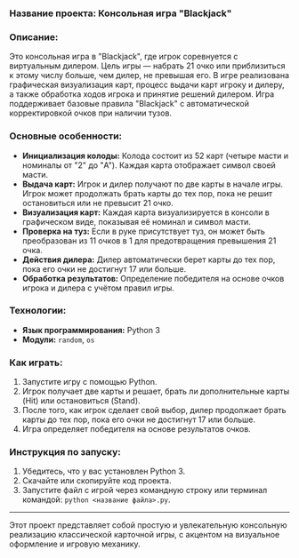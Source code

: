 ### Название проекта: **Консольная игра "Blackjack"**

### Описание:
Это консольная игра в "Blackjack", где игрок соревнуется с виртуальным дилером. Цель игры — набрать 21 очко или приблизиться к этому числу больше, чем дилер, не превышая его. В игре реализована графическая визуализация карт, процесс выдачи карт игроку и дилеру, а также обработка ходов игрока и принятие решений дилером. Игра поддерживает базовые правила "Blackjack" с автоматической корректировкой очков при наличии тузов.

### Основные особенности:
- **Инициализация колоды:** Колода состоит из 52 карт (четыре масти и номиналы от "2" до "A"). Каждая карта отображает символ своей масти.
- **Выдача карт:** Игрок и дилер получают по две карты в начале игры. Игрок может продолжать брать карты до тех пор, пока не решит остановиться или не превысит 21 очко.
- **Визуализация карт:** Каждая карта визуализируется в консоли в графическом виде, показывая её номинал и символ масти.
- **Проверка на туз:** Если в руке присутствует туз, он может быть преобразован из 11 очков в 1 для предотвращения превышения 21 очка.
- **Действия дилера:** Дилер автоматически берет карты до тех пор, пока его очки не достигнут 17 или больше.
- **Обработка результатов:** Определение победителя на основе очков игрока и дилера с учётом правил игры.

### Технологии:
- **Язык программирования:** Python 3
- **Модули:** `random`, `os`

### Как играть:
1. Запустите игру с помощью Python.
2. Игрок получает две карты и решает, брать ли дополнительные карты (Hit) или остановиться (Stand).
3. После того, как игрок сделает свой выбор, дилер продолжает брать карты до тех пор, пока его очки не достигнут 17 или больше.
4. Игра определяет победителя на основе результатов очков.

### Инструкция по запуску:
1. Убедитесь, что у вас установлен Python 3.
2. Скачайте или скопируйте код проекта.
3. Запустите файл с игрой через командную строку или терминал командой: `python <название файла>.py`.

---

Этот проект представляет собой простую и увлекательную консольную реализацию классической карточной игры, с акцентом на визуальное оформление и игровую механику.